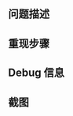 <!-- 没有环境信息的 issue 将被自动关闭 -->

## 问题描述

## 重现步骤

## Debug 信息

<!-- 请按下 `SPC h I`，获取 debug 信息，并复制到 issue 内。 -->

## 截图

<!-- 如果有相关截图，可以在下面附上截图，你可以使用 https://asciinema.org/ 录制终端视频 -->

<!-- 如果你是想要 SpaceVim 提供某种新的特性，请将删除这些模板内容 -->
